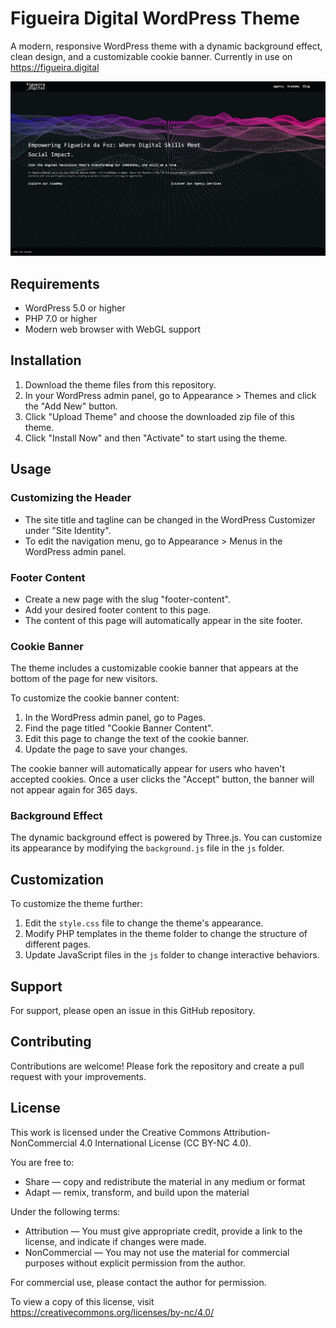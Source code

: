 # Figueira Digital WordPress Theme

A modern, responsive WordPress theme with a dynamic background effect, clean design, and a customizable cookie banner. Currently in use on https://figueira.digital

![Figueira Digital Theme Preview](images/theme-preview.png)

## Requirements

- WordPress 5.0 or higher
- PHP 7.0 or higher
- Modern web browser with WebGL support

## Installation

1. Download the theme files from this repository.
2. In your WordPress admin panel, go to Appearance > Themes and click the "Add New" button.
3. Click "Upload Theme" and choose the downloaded zip file of this theme.
4. Click "Install Now" and then "Activate" to start using the theme.

## Usage

### Customizing the Header

- The site title and tagline can be changed in the WordPress Customizer under "Site Identity".
- To edit the navigation menu, go to Appearance > Menus in the WordPress admin panel.

### Footer Content

- Create a new page with the slug "footer-content".
- Add your desired footer content to this page.
- The content of this page will automatically appear in the site footer.

### Cookie Banner

The theme includes a customizable cookie banner that appears at the bottom of the page for new visitors.

To customize the cookie banner content:

1. In the WordPress admin panel, go to Pages.
2. Find the page titled "Cookie Banner Content".
3. Edit this page to change the text of the cookie banner.
4. Update the page to save your changes.

The cookie banner will automatically appear for users who haven't accepted cookies. Once a user clicks the "Accept" button, the banner will not appear again for 365 days.

### Background Effect

The dynamic background effect is powered by Three.js. You can customize its appearance by modifying the `background.js` file in the `js` folder.

## Customization

To customize the theme further:

1. Edit the `style.css` file to change the theme's appearance.
2. Modify PHP templates in the theme folder to change the structure of different pages.
3. Update JavaScript files in the `js` folder to change interactive behaviors.

## Support

For support, please open an issue in this GitHub repository.

## Contributing

Contributions are welcome! Please fork the repository and create a pull request with your improvements.

## License

This work is licensed under the Creative Commons Attribution-NonCommercial 4.0 International License (CC BY-NC 4.0).

You are free to:
- Share — copy and redistribute the material in any medium or format
- Adapt — remix, transform, and build upon the material

Under the following terms:
- Attribution — You must give appropriate credit, provide a link to the license, and indicate if changes were made.
- NonCommercial — You may not use the material for commercial purposes without explicit permission from the author.

For commercial use, please contact the author for permission.

To view a copy of this license, visit https://creativecommons.org/licenses/by-nc/4.0/
